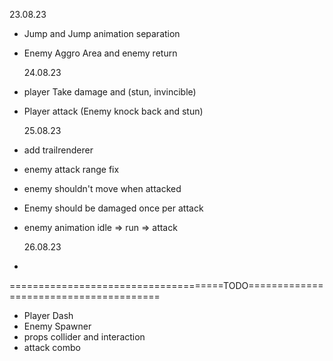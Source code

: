 23.08.23

- Jump and Jump animation separation
- Enemy Aggro Area and enemy return

  24.08.23

- player Take damage and (stun, invincible)
- Player attack (Enemy knock back and stun)

  25.08.23

- add trailrenderer
- enemy attack range fix
- enemy shouldn't move when attacked
- Enemy should be damaged once per attack
- enemy animation idle => run => attack

  26.08.23

-

=====================================TODO=======================================

- Player Dash
- Enemy Spawner
- props collider and interaction
- attack combo
